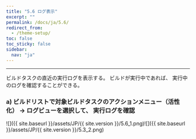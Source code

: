 ```yaml
---
title: "5.6 ログ表示"
excerpt: ""
permalink: /docs/ja/5.6/
redirect_from:
  - /theme-setup/
toc: false
toc_sticky: false
sidebar:
  nav: "ja"
---
```


---
ビルドタスクの直近の実行ログを表示する。 ビルドが実行中であれば、 実行中のログを確認することができる。

### a\) ビルドリストで対象ビルドタスクのアクションメニュー（活性化） → ログビューを選択して、 実行ログを確認
![]({{ site.baseurl }}/assets/JP/{{ site.version }}/5.6_1.png)![]({{ site.baseurl }}/assets/JP/{{ site.version }}/5.3_2.png)
